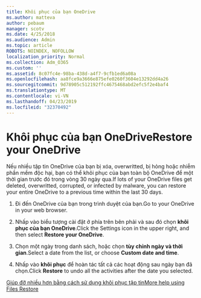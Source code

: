 ```yaml
---
title: Khôi phục của bạn OneDrive
ms.author: matteva
author: pebaum
manager: scotv
ms.date: 4/25/2018
ms.audience: Admin
ms.topic: article
ROBOTS: NOINDEX, NOFOLLOW
localization_priority: Normal
ms.collection: Adm_O365
ms.custom: ''
ms.assetid: 8c07fc4e-98ba-438d-a4f7-9cfb1ed6a08a
ms.openlocfilehash: aa8fce9a3666e875efe0260f3604e13292dd4a26
ms.sourcegitcommit: 9d78905c512192ffc4675468abd2efc5f2e4baf4
ms.translationtype: MT
ms.contentlocale: vi-VN
ms.lasthandoff: 04/23/2019
ms.locfileid: "32370492"
---
```

# <a name="restore-your-onedrive"></a><span data-ttu-id="e95f4-102">Khôi phục của bạn OneDrive</span><span class="sxs-lookup"><span data-stu-id="e95f4-102">Restore your OneDrive</span></span>

<span data-ttu-id="e95f4-103">Nếu nhiều tập tin OneDrive của bạn bị xóa, overwritted, bị hỏng hoặc nhiễm phần mềm độc hại, bạn có thể khôi phục của bạn toàn bộ OneDrive để một thời gian trước đó trong vòng 30 ngày qua.</span><span class="sxs-lookup"><span data-stu-id="e95f4-103">If lots of your OneDrive files get deleted, overwritted, corrupted, or infected by malware, you can restore your entire OneDrive to a previous time within the last 30 days.</span></span>
  
1. <span data-ttu-id="e95f4-104">Đi đến OneDrive của bạn trong trình duyệt của bạn.</span><span class="sxs-lookup"><span data-stu-id="e95f4-104">Go to your OneDrive in your web browser.</span></span>
    
2. <span data-ttu-id="e95f4-105">Nhấp vào biểu tượng cài đặt ở phía trên bên phải và sau đó chọn **khôi phục của bạn OneDrive**.</span><span class="sxs-lookup"><span data-stu-id="e95f4-105">Click the Settings icon in the upper right, and then select **Restore your OneDrive**.</span></span>
    
3. <span data-ttu-id="e95f4-106">Chọn một ngày trong danh sách, hoặc chọn **tùy chỉnh ngày và thời gian**.</span><span class="sxs-lookup"><span data-stu-id="e95f4-106">Select a date from the list, or choose **Custom date and time**.</span></span>
    
4. <span data-ttu-id="e95f4-107">Nhấp vào **khôi phục** để hoàn tác tất cả các hoạt động sau ngày bạn đã chọn.</span><span class="sxs-lookup"><span data-stu-id="e95f4-107">Click **Restore** to undo all the activities after the date you selected.</span></span> 
    
[<span data-ttu-id="e95f4-108">Giúp đỡ nhiều hơn bằng cách sử dụng khôi phục tập tin</span><span class="sxs-lookup"><span data-stu-id="e95f4-108">More help using Files Restore</span></span>](https://go.microsoft.com/fwlink/?linkid=872874)
  

